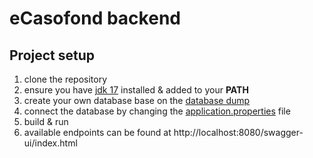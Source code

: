 # eCasofond backend

## Project setup
1. clone the repository
2. ensure you have [jdk 17](https://www.oracle.com/java/technologies/javase/jdk17-archive-downloads.html) installed & added to your **PATH**
3. create your own database base on the [database dump](db.dump)
4. connect the database by changing the [application.properties](src/main/resources/application.properties) file 
5. build & run
6. available endpoints can be found at http://localhost:8080/swagger-ui/index.html